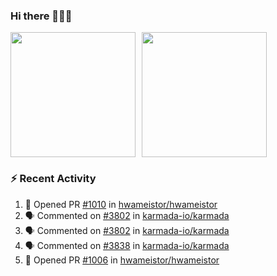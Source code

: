 ### Hi there 👋👋👋

<div style="display: flex; gap: 10px;">
  <img height="200px" src="https://github-readme-stats.vercel.app/api?username=Vacant2333&show_icons=true&theme=flag-india&count_private=true&hide_rank=true&include_all_commits=true">
  <img height="200px" src="https://github-readme-stats.vercel.app/api/top-langs/?username=Vacant2333&layout=donut">
</div>

### :zap: Recent Activity

<!--START_SECTION:activity-->
1. 💪 Opened PR [#1010](https://github.com/hwameistor/hwameistor/pull/1010) in [hwameistor/hwameistor](https://github.com/hwameistor/hwameistor)
2. 🗣 Commented on [#3802](https://github.com/karmada-io/karmada/pull/3802#issuecomment-1650895200) in [karmada-io/karmada](https://github.com/karmada-io/karmada)
3. 🗣 Commented on [#3802](https://github.com/karmada-io/karmada/pull/3802#issuecomment-1650890385) in [karmada-io/karmada](https://github.com/karmada-io/karmada)
4. 🗣 Commented on [#3838](https://github.com/karmada-io/karmada/pull/3838#issuecomment-1650869574) in [karmada-io/karmada](https://github.com/karmada-io/karmada)
5. 💪 Opened PR [#1006](https://github.com/hwameistor/hwameistor/pull/1006) in [hwameistor/hwameistor](https://github.com/hwameistor/hwameistor)
<!--END_SECTION:activity-->

